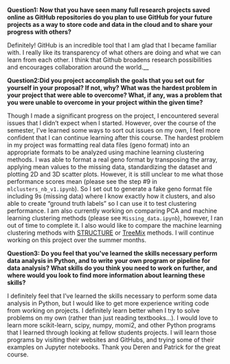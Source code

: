 __Question1: Now that you have seen many full research projects saved online as GitHub repositories do you plan to use GitHub for your future projects as a way to store code and data in the cloud and to share your progress with others?__

Definitely!  GitHub is an incredible tool that I am glad that I became familiar with. I really like its transparency of what others are doing and what we can learn from each other. I think that Github broadens research possibilities and encourages collaboration around the world.__

__Question2:Did you project accomplish the goals that you set out for yourself in your proposal? If not, why? What was the hardest problem in your project that were able to overcome? What, if any, was a problem that you were unable to overcome in your project within the given time?__

Though I made a significant progress on the project, I encountered several issues that I didn’t expect when I started. However, over the course of the semester, I’ve learned some ways to sort out issues on my own, I feel more confident that I can continue learning after this course. The hardest problem in my project was formatting real data files (geno format) into an appropriate formats to be analyzed using machine learning clustering methods.  I was able to format a real geno format by transposing the array, applying mean values to the missing data, standardizing the dataset and plotting 2D and 3D scatter plots. However, it is still unclear to me what those performance scores mean (please see the step #9 in `mlclusters_nb_v1.ipynb`). So I set out to generate a fake geno format file including 9s (missing data) where I know exactly how it clusters, and also able to create “ground truth labels” so I can use it to test clustering performance. I am also currently working on comparing PCA and machine learning clustering methods (please see `Missing_data.ipynb`), however, I ran out of time to complete it. I also would like to compare the machine learning clustering methods with [STRUCTURE](https://web.stanford.edu/group/pritchardlab/structure.html) or [TreeMix](https://code.google.com/archive/p/treemix/) methods. I will continue working on this project over the summer months. 

__Question3: Do you feel that you've learned the skills necessary perform data analysis in Python, and to write your own program or pipeline for data analysis? What skills do you think you need to work on further, and where would you look to find more information about learning these skills?__

I definitely feel that I’ve learned the skills necessary to perform some data analysis in Python, but I would like to get more experience writing code from working on projects.  I definitely learn better when I try to solve problems on my own (rather than just reading textbooks…). I would love to learn more scikit-learn, scipy, numpy, momi2, and other Python programs that I learned through looking at fellow students projects. I will learn those programs by visiting their websites and GitHubs, and trying some of their examples on Jupyter notebooks. Thank you Deren and Patrick for the great course.